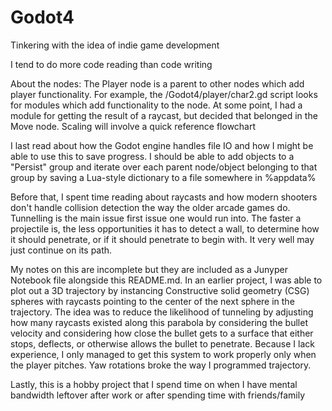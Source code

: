 # Godot4
Tinkering with the idea of indie game development

I tend to do more code reading than code writing

About the nodes:
The Player node is a parent to other nodes which add player functionality. For example, the /Godot4/player/char2.gd script looks for modules which add functionality to the node. At some point, I had a module for getting the result of a raycast, but decided that belonged in the Move node. Scaling will involve a quick reference flowchart

I last read about how the Godot engine handles file IO and how I might be able to use this to save progress. I should be able to add objects to a "Persist" group and iterate over each parent node/object belonging to that group by saving a Lua-style dictionary to a file somewhere in %appdata%

Before that, I spent time reading about raycasts and how modern shooters don't handle collision detection the way the older arcade games do. Tunnelling is the main issue first issue one would run into. The faster a projectile is, the less opportunities it has to detect a wall, to determine how it should penetrate, or if it should penetrate to begin with. It very well may just continue on its path.

My notes on this are incomplete but they are included as a Junyper Notebook file alongside this README.md. In an earlier project, I was able to plot out a 3D trajectory by instancing Constructive solid geometry (CSG) spheres with raycasts pointing to the center of the next sphere in the trajectory. The idea was to reduce the likelihood of tunneling by adjusting how many raycasts existed along this parabola by considering the bullet velocity and considering how close the bullet gets to a surface that either stops, deflects, or otherwise allows the bullet to penetrate. Because I lack experience, I only managed to get this system to work properly only when the player pitches. Yaw rotations broke the way I programmed trajectory.

Lastly, this is a hobby project that I spend time on when I have mental bandwidth leftover after work or after spending time with friends/family


